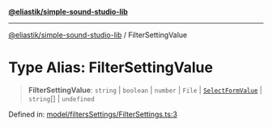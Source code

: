 [**@eliastik/simple-sound-studio-lib**](../README.md)

***

[@eliastik/simple-sound-studio-lib](../globals.md) / FilterSettingValue

# Type Alias: FilterSettingValue

> **FilterSettingValue**: `string` \| `boolean` \| `number` \| `File` \| [`SelectFormValue`](../interfaces/SelectFormValue.md) \| `string`[] \| `undefined`

Defined in: [model/filtersSettings/FilterSettings.ts:3](https://github.com/Eliastik/simple-sound-studio-lib/blob/e2381543acd624d47bf0e56bee059ac07e0632f6/lib/model/filtersSettings/FilterSettings.ts#L3)

